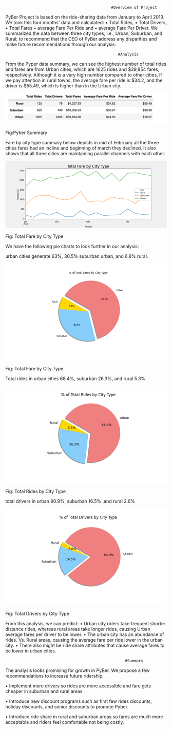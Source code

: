 
                                                  #Overview of Project
											
PyBer Project is based on the ride-sharing data from January to April 2019. We took this four months' data and calculated: 
•	Total Rides, 
•	Total Drivers, 
•	Total Fares 
•	average Fare Per Ride and 
•	average Fare Per Driver. 
We summarized the data between three city types, i.e., Urban, Suburban, and Rural; to recommend that the CEO of PyBer address any disparities and make future recommendations through our analysis.

                                                     #Analysis

From the Pyper data summary, we can see the highest number of total rides and fares are from Urban cities, which are 1625 rides and $39,854 fares, respectively. Although it is a very high number compared to other cities, if we pay attention in rural towns, the average fare per ride is $34.2, and the driver is $55.49, which is higher than in the Urban city. 

![](https://github.com/smzd/PyBer_Analysis/blob/main/Analysis/PyBer%20Summary.png)

Fig:Pyber Summary

Fare by city type summary below depicts in mid of February all the three cities fares had an incline and beginning of march they declined. It also shows that all three cities are maintaining parallel channels with each other.

![](https://github.com/smzd/PyBer_Analysis/blob/main/Analysis/PyBer_fare_summary.png)

Fig: Total Fare by City Type

We have the following pie charts to look further in our analysis:

urban cities generate 63%, 30.5% suburban urban, and 6.8% rural.

![](https://github.com/smzd/PyBer_Analysis/blob/main/Analysis/Fig5.png)

Fig: Total Fare by City Type

Total rides in urban cities 68.4%, suburban 26.3%, and rural 5.3%

![](https://github.com/smzd/PyBer_Analysis/blob/main/Analysis/Fig6.png)

Fig: Total Rides by City Type

total drivers in urban 80.9%, suburban 16.5% ,and rural 2.6%

![](https://github.com/smzd/PyBer_Analysis/blob/main/Analysis/Fig7.png)

Fig: Total Drivers by City Type

From this analysis, we can predict:
•	Urban city riders take frequent shorter distance rides, whereas rural areas take longer rides, causing Urban average fares per driver to be lower. 
•	The urban city has an abundance of rides. Vs. Rural areas, causing the average fare per ride lower in the urban city.
•	There also might be ride share attributes that cause average fares to be lower in urban cities.

                                                        #Summary

The analysis looks promising for growth in PyBer. We propose a few recommendations to increase future ridership:

•	Implement more drivers so rides are more accessible and fare gets cheaper in suburban and rural areas.

•	Introduce new discount programs such as first few rides discounts, holiday discounts, and senior discounts to promote Pyber.

•	Introduce ride share in rural and suburban areas so fares are much more acceptable and riders feel comfortable not being costly.

